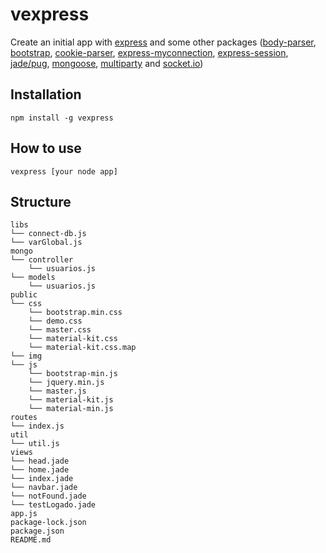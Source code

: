# vexpress

Create an initial app with [express](http://expressjs.com/pt-br/) and some other packages ([body-parser](https://github.com/expressjs/body-parser), [bootstrap](https://getbootstrap.com/docs/3.3/), [cookie-parser](https://github.com/expressjs/cookie-parser), [express-myconnection](https://github.com/pwalczyszyn/express-myconnection), [express-session](https://github.com/expressjs/session), [jade/pug](https://github.com/pugjs/pug), [mongoose](http://mongoosejs.com/), [multiparty](https://github.com/pillarjs/multiparty) and [socket.io](https://socket.io/))

## Installation

```
npm install -g vexpress
```

## How to use

```
vexpress [your node app]
```
## Structure

```
libs
└── connect-db.js
└── varGlobal.js
mongo
└── controller
	└── usuarios.js
└── models
	└── usuarios.js
public
└── css
	└── bootstrap.min.css
    └── demo.css
    └── master.css
    └── material-kit.css
    └── material-kit.css.map
└── img
└── js
    └── bootstrap-min.js
    └── jquery.min.js
    └── master.js
    └── material-kit.js
    └── material-min.js
routes
└── index.js
util
└── util.js
views
└── head.jade
└── home.jade
└── index.jade
└── navbar.jade
└── notFound.jade
└── testLogado.jade
app.js
package-lock.json
package.json
README.md
```
